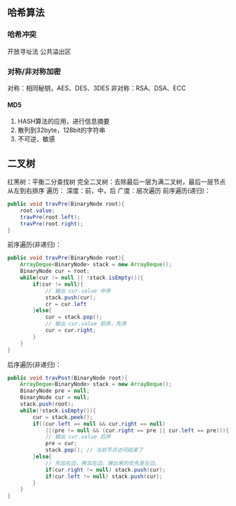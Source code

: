 

## 哈希算法
### 哈希冲突
开放寻址法
公共溢出区

### 对称/非对称加密
对称：相同秘钥，AES、DES、3DES
非对称：RSA、DSA、ECC

#### MD5
1. HASH算法的应用，进行信息摘要
2. 散列到32byte，128bit的字符串
3. 不可逆、敏感

## 二叉树
红黑树：平衡二分查找树
完全二叉树：去除最后一层为满二叉树，最后一层节点从左到右排序
遍历：
深度：前，中，后
广度：层次遍历
前序遍历(递归)：
```java
public void travPre(BinaryNode root){
    root.value;
    travPre(root.left);
    travPre(root.right);
}
```
前序遍历(非递归)：
```java
public void travPre(BinaryNode root){
    ArrayDeque<BinaryNode> stack = new ArrayDeque();
    BinaryNode cur = root;
    while(cur != null || !stack.isEmpty()){
        if(cur != null){
            // 输出 cur.value 中序
            stack.push(cur);
            cr = cur.left
        }else{
            cur = stack.pop();
            // 输出 cur.value 前序，先序
            cur = cur.right;
        }
    }
}
```
后序遍历(非递归)：
```java
public void travPost(BinaryNode root){
    ArrayDeque<BinaryNode> stack = new ArrayDeque();
    BinaryNode pre = null;
    BinaryNode cur = null;
    stack.push(root);
    while(!stack.isEmpty()){
        cur = stack.peek();
        if((cur.left == null && cur.right == null)
            ||(pre != null && (cur.right == pre || cur.left == pre))){
            // 输出 cur.value 后序
            pre = cur;
            stack.pop(); // 当前节点访问结束了
        }else{
            // 先加右边，再加左边。弹出来的优先是左边。
            if(cur.right != null) stack.push(cur);
            if(cur.left != null) stack.push(cur);
        }
    }
}
```

